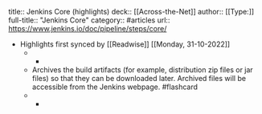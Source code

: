 title:: Jenkins Core (highlights)
deck:: [[Across-the-Net]]
author:: [[Type:]]
full-title:: "Jenkins Core"
category:: #articles
url:: https://www.jenkins.io/doc/pipeline/steps/core/

- Highlights first synced by [[Readwise]] [[Monday, 31-10-2022]]
	- -
	- Archives the build artifacts (for example, distribution zip files or jar files) so that they can be downloaded later. Archived files will be accessible from the Jenkins webpage. #flashcard
	- -